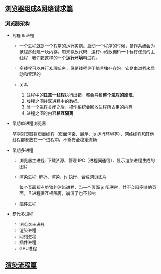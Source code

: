 ## [浏览器组成&网络请求篇](https://juejin.im/post/5f007d32f265da22b64936bf?utm_source=gold_browser_extension)

### 浏览器架构

- 线程 & 进程

  - 一个进程就是一个程序的运行实例。启动一个程序的时候，操作系统会为该程序创建一块内存，用来存放代码、运行中的数据和一个执行任务的主线程，我们把这样的一个**运行环境**叫进程。

  - 多线程可以并行处理任务，但是线程是不能单独存在的，它是由进程来启动和管理的

  - 关系

    1. 进程中的**任意一线程**执行出错，都会导致**整个进程的崩溃**。
    2. 线程之间共享进程中的数据。
    3. 当一个进程关闭之后，操作系统会回收进程所占用的内存
    4. 进程之间的内容**相互隔离**

- 早期单进程浏览器

  早期浏览器将页面线程（页面渲染、展示、js 运行环境等）、网络线程和其他线程都都放在一个进程中，不够安全稳定流畅

- 早期多进程

  - 浏览器主进程: 下载资源、管理 IPC（进程间通信）、显示渲染进程生成的图片
  - 渲染进程: 解析、渲染、js 执行、合成网页图片

    每个页面都有单独的渲染进程，当一个页面 js 阻塞时，并不会阻塞其他页面，且进程间互相隔离，崩溃了也不影响

  - 插件进程

- 现代多进程

  - 浏览器主进程
  - 渲染进程
  - 网络进程
  - 插件进程
  - GPU进程

## [渲染流程篇](https://juejin.im/post/5f05d12a5188252e8406e37b)
